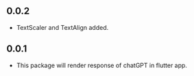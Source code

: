 ## 0.0.2

* TextScaler and TextAlign added.

## 0.0.1

* This package will render response of chatGPT in flutter app.
